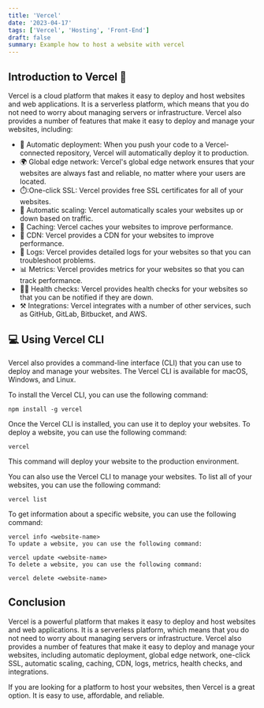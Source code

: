 ```yaml
---
title: 'Vercel'
date: '2023-04-17'
tags: ['Vercel', 'Hosting', 'Front-End']
draft: false
summary: Example how to host a website with vercel
---
```


## Introduction to Vercel 🚀

Vercel is a cloud platform that makes it easy to deploy and host websites and web applications. It is a serverless platform, which means that you do not need to worry about managing servers or infrastructure. Vercel also provides a number of features that make it easy to deploy and manage your websites, including:

- 📩 Automatic deployment: When you push your code to a Vercel-connected repository, Vercel will automatically deploy it to production.
- 🌍 Global edge network: Vercel's global edge network ensures that your websites are always fast and reliable, no matter where your users are located.
- ⏱️:One-click SSL: Vercel provides free SSL certificates for all of your websites.
- 🚦 Automatic scaling: Vercel automatically scales your websites up or down based on traffic.
- 💽 Caching: Vercel caches your websites to improve performance.
- 🚚 CDN: Vercel provides a CDN for your websites to improve performance.
- 📝 Logs: Vercel provides detailed logs for your websites so that you can troubleshoot problems.
- 📊 Metrics: Vercel provides metrics for your websites so that you can track performance.
- 🧑‍⚕️ Health checks: Vercel provides health checks for your websites so that you can be notified if they are down.
- ⚒️ Integrations: Vercel integrates with a number of other services, such as GitHub, GitLab, Bitbucket, and AWS.

## :computer: Using Vercel CLI

Vercel also provides a command-line interface (CLI) that you can use to deploy and manage your websites. The Vercel CLI is available for macOS, Windows, and Linux.

To install the Vercel CLI, you can use the following command:

```
npm install -g vercel
```

Once the Vercel CLI is installed, you can use it to deploy your websites. To deploy a website, you can use the following command:

```
vercel
```

This command will deploy your website to the production environment.

You can also use the Vercel CLI to manage your websites. To list all of your websites, you can use the following command:

```
vercel list
```

To get information about a specific website, you can use the following command:

```
vercel info <website-name>
To update a website, you can use the following command:
```

```
vercel update <website-name>
To delete a website, you can use the following command:
```

```
vercel delete <website-name>
```

## Conclusion

Vercel is a powerful platform that makes it easy to deploy and host websites and web applications. It is a serverless platform, which means that you do not need to worry about managing servers or infrastructure. Vercel also provides a number of features that make it easy to deploy and manage your websites, including automatic deployment, global edge network, one-click SSL, automatic scaling, caching, CDN, logs, metrics, health checks, and integrations.

If you are looking for a platform to host your websites, then Vercel is a great option. It is easy to use, affordable, and reliable.
